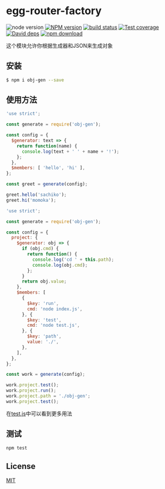 # egg-router-factory

![node version][node-image]
[![NPM version][npm-image]][npm-url]
[![build status][travis-image]][travis-url]
[![Test coverage][codecov-image]][codecov-url]
[![David deps][david-image]][david-url]
[![npm download][download-image]][download-url]

[node-image]: https://img.shields.io/badge/node-%3E%3D8-blue.svg
[npm-image]: https://img.shields.io/npm/v/obj-gen.svg?style=flat-square
[npm-url]: https://npmjs.org/package/obj-gen
[travis-image]: https://img.shields.io/travis/985ch/obj-gen.svg?style=flat-square
[travis-url]: https://travis-ci.org/985ch/obj-gen
[codecov-image]: https://img.shields.io/codecov/c/github/985ch/obj-gen.svg?style=flat-square
[codecov-url]: https://codecov.io/github/985ch/obj-gen?branch=master
[david-image]: https://img.shields.io/david/985ch/obj-gen.svg?style=flat-square
[david-url]: https://david-dm.org/985ch/obj-gen
[download-image]: https://img.shields.io/npm/dm/obj-gen.svg?style=flat-square
[download-url]: https://npmjs.org/package/obj-gen

这个模块允许你根据生成器和JSON来生成对象

## 安装

```bash
$ npm i obj-gen --save
```

## 使用方法
```js
'use strict';

const generate = require('obj-gen');

const config = {
  $generator: text => {
    return function(name) {
      console.log(text + ' ' + name + '!');
    };
  },
  $members: [ 'hello', 'hi' ],
};

const greet = generate(config);

greet.hello('sachiko');
greet.hi('momoka');
```
```js
'use strict';

const generate = require('obj-gen');

const config = {
  project: {
    $generator: obj => {
      if (obj.cmd) {
        return function() {
          console.log('cd ' + this.path);
          console.log(obj.cmd);
        };
      }
      return obj.value;
    },
    $members: [
      {
        $key: 'run',
        cmd: 'node index.js',
      }, {
        $key: 'test',
        cmd: 'node test.js',
      }, {
        $key: 'path',
        value: './',
      },
    ],
  },
};

const work = generate(config);

work.project.test();
work.project.run();
work.project.path = './obj-gen';
work.project.test();
```
在[test.js](./test.js)中可以看到更多用法

## 测试

```sh
npm test
```

## License

[MIT](LICENSE)
